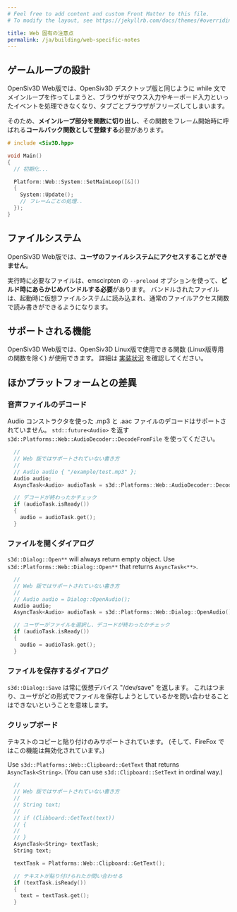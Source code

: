 ```yaml
---
# Feel free to add content and custom Front Matter to this file.
# To modify the layout, see https://jekyllrb.com/docs/themes/#overriding-theme-defaults

title: Web 固有の注意点
permalink: /ja/building/web-specific-notes
---
```


## ゲームループの設計

OpenSiv3D Web版では、OpenSiv3D デスクトップ版と同じように while 文でメインループを作ってしまうと、ブラウザがマウス入力やキーボード入力といったイベントを処理できなくなり、タブごとブラウザがフリーズしてしまいます。

そのため、**メインループ部分を関数に切り出し**、その関数をフレーム開始時に呼ばれる**コールバック関数として登録する**必要があります。

```cpp
# include <Siv3D.hpp>

void Main()
{
  // 初期化...

  Platform::Web::System::SetMainLoop([&]()
  {
    System::Update();
    // フレームごとの処理..
  });
}
```

## ファイルシステム

OpenSiv3D Web版では、**ユーザのファイルシステムにアクセスすることができません**。

実行時に必要なファイルは、emscirpten の `--preload` オプションを使って、**ビルド時にあらかじめバンドルする必要**があります。
バンドルされたファイルは、起動時に仮想ファイルシステムに読み込まれ、通常のファイルアクセス関数で読み書きができるようになります。

## サポートされる機能

OpenSiv3D Web版では、OpenSiv3D Linux版で使用できる関数 (Linux版専用の関数を除く) が使用できます。
詳細は [実装状況](/ja/status) を確認してください。

## ほかプラットフォームとの差異

### 音声ファイルのデコード

Audio コンストラクタを使った .mp3 と .aac ファイルのデコードはサポートされていません。
`std::future<Audio>` を返す `s3d::Platforms::Web::AudioDecoder::DecodeFromFile` を使ってください。

```cpp
  // 
  // Web 版ではサポートされていない書き方
  //
  // Audio audio { "/example/test.mp3" };
  Audio audio;
  AsyncTask<Audio> audioTask = s3d::Platforms::Web::AudioDecoder::DecodeFromFile("/example/test.mp3");

  // デコードが終わったかチェック
  if (audioTask.isReady())
  {
    audio = audioTask.get();
  }
```

### ファイルを開くダイアログ

`s3d::Dialog::Open**` will always return empty object.
Use `s3d::Platforms::Web::Dialog::Open**` that returns `AsyncTask<**>`.

```cpp
  // 
  // Web 版ではサポートされていない書き方
  //
  // Audio audio = Dialog::OpenAudio();
  Audio audio;
  AsyncTask<Audio> audioTask = s3d::Platforms::Web::Dialog::OpenAudio();

  // ユーザーがファイルを選択し、デコードが終わったかチェック
  if (audioTask.isReady())
  {
    audio = audioTask.get();
  }
```

### ファイルを保存するダイアログ

`s3d::Dialog::Save` は常に仮想デバイス "/dev/save" を返します。
これはつまり、ユーザがどの形式でファイルを保存しようとしているかを問い合わせることはできないということを意味します。

### クリップボード

テキストのコピーと貼り付けのみサポートされています。
(そして、FireFox ではこの機能は無効化されています。)

Use `s3d::Platforms::Web::Clipboard::GetText` that returns `AsyncTask<String>`.
(You can use `s3d::Clipboard::SetText` in ordinal way.)

```cpp
  // 
  // Web 版ではサポートされていない書き方
  //
  // String text;
  // 
  // if (Clibboard::GetText(text))
  // {
  //
  // }
  AsyncTask<String> textTask;
  String text;

  textTask = Platforms::Web::Clipboard::GetText();

  // テキストが貼り付けられたか問い合わせる
  if (textTask.isReady())
  {
    text = textTask.get();
  }
```
